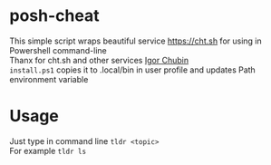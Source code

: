 # posh-cheat
This simple script wraps beautiful service https://cht.sh for using in Powershell command-line  
Thanx for cht.sh and other services [Igor Chubin](https://github.com/chubin)  
`install.ps1` copies it to .local/bin in user profile and updates Path environment variable  
# Usage
Just type in command line `tldr <topic>`  
For example `tldr ls`  
